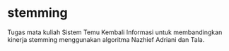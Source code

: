 # stemming
Tugas mata kuliah Sistem Temu Kembali Informasi untuk membandingkan kinerja stemming menggunakan algoritma Nazhief Adriani dan Tala.
